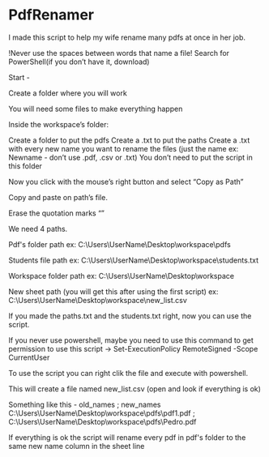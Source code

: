 # PdfRenamer
I made this script to help my wife rename many pdfs at once in her job. 

!Never use the spaces between words that name a file!
Search for PowerShell(if you don’t have it, download)

Start - 

Create a folder where you will work

You will need some files to make everything happen

Inside the workspace’s folder: 

Create a folder to put the pdfs
Create a .txt to put the paths
Create a .txt with every new name you want to rename the files (just the name ex: Newname - don’t use .pdf, .csv or .txt)
You don’t need to put the script in this folder

Now you click with the mouse’s right button and select “Copy as Path”

Copy and paste on path’s file.

Erase the quotation marks “”

We need 4 paths.

Pdf's folder path
ex: C:\Users\UserName\Desktop\workspace\pdfs

Students file path
ex: C:\Users\UserName\Desktop\workspace\students.txt

Workspace folder path
ex: C:\Users\UserName\Desktop\workspace

New sheet path (you will get this after using the first script)
ex: C:\Users\UserName\Desktop\workspace\new_list.csv

If you made the paths.txt and the students.txt right, now you can use the script.

If you never use powershell, maybe you need to use this command to get permission to use this script -> Set-ExecutionPolicy RemoteSigned -Scope CurrentUser

To use the script you can right clik the file and execute with powershell.  

This will create a file named new_list.csv (open and look if everything is ok)

Something like this - 
old_names ; new_names
C:\Users\UserName\Desktop\workspace\pdfs\pdf1.pdf ; C:\Users\UserName\Desktop\workspace\pdfs\Pedro.pdf

If everything is ok the script will rename every pdf in pdf's folder to the same new name column in the sheet line
